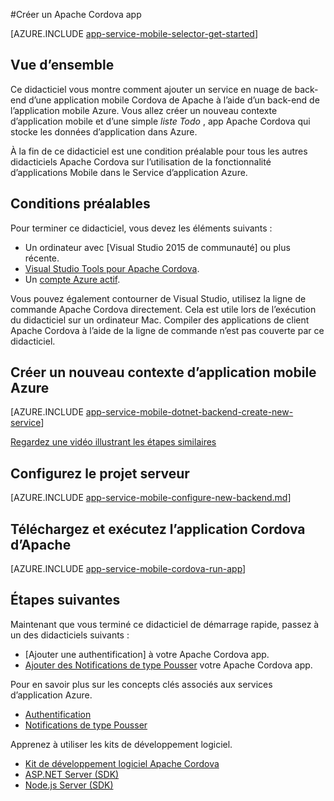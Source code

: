 <properties
    pageTitle="Créer une application de Cordova sur des applications mobiles de Service d’application Azure | Microsoft Azure"
    description="Suivez ce didacticiel pour se familiariser avec les serveurs principaux de l’application mobile Azure pour le développement d’Apache Cordova"
    services="app-service\mobile"
    documentationCenter="javascript"
    authors="adrianhall"
    manager="erikre"
    editor=""
    tags=""
    keywords="cordova, javascript, les clients mobiles," />

<tags
    ms.service="app-service-mobile"
    ms.workload="na"
    ms.tgt_pltfrm="mobile-html"
    ms.devlang="javascript"
    ms.topic="hero-article"
    ms.date="10/01/2016"
    ms.author="adrianha"/>

#<a name="create-an-apache-cordova-app"></a>Créer un Apache Cordova app

[AZURE.INCLUDE [app-service-mobile-selector-get-started](../../includes/app-service-mobile-selector-get-started.md)]

## <a name="overview"></a>Vue d’ensemble

Ce didacticiel vous montre comment ajouter un service en nuage de back-end d’une application mobile Cordova de Apache à l’aide d’un back-end de l’application mobile Azure.  Vous allez créer un nouveau contexte d’application mobile et d’une simple _liste Todo_ , app Apache Cordova qui stocke les données d’application dans Azure.

À la fin de ce didacticiel est une condition préalable pour tous les autres didacticiels Apache Cordova sur l’utilisation de la fonctionnalité d’applications Mobile dans le Service d’application Azure.

## <a name="prerequisites"></a>Conditions préalables

Pour terminer ce didacticiel, vous devez les éléments suivants :

* Un ordinateur avec [Visual Studio 2015 de communauté] ou plus récente.
* [Visual Studio Tools pour Apache Cordova].
* Un [compte Azure actif](https://azure.microsoft.com/pricing/free-trial/).

Vous pouvez également contourner de Visual Studio, utilisez la ligne de commande Apache Cordova directement.  Cela est utile lors de l’exécution du didacticiel sur un ordinateur Mac.  Compiler des applications de client Apache Cordova à l’aide de la ligne de commande n’est pas couverte par ce didacticiel.

## <a name="create-a-new-azure-mobile-app-backend"></a>Créer un nouveau contexte d’application mobile Azure

[AZURE.INCLUDE [app-service-mobile-dotnet-backend-create-new-service](../../includes/app-service-mobile-dotnet-backend-create-new-service.md)]

[Regardez une vidéo illustrant les étapes similaires](https://channel9.msdn.com/series/Azure-connected-services-with-Cordova/Azure-connected-services-task-1-Create-an-Azure-Mobile-App)

## <a name="configure-the-server-project"></a>Configurez le projet serveur

[AZURE.INCLUDE [app-service-mobile-configure-new-backend.md](../../includes/app-service-mobile-configure-new-backend.md)]

## <a name="download-and-run-the-apache-cordova-app"></a>Téléchargez et exécutez l’application Cordova d’Apache

[AZURE.INCLUDE [app-service-mobile-cordova-run-app](../../includes/app-service-mobile-cordova-run-app.md)]

## <a name="next-steps"></a>Étapes suivantes

Maintenant que vous terminé ce didacticiel de démarrage rapide, passez à un des didacticiels suivants :

* [Ajouter une authentification] à votre Apache Cordova app.
* [Ajouter des Notifications de type Pousser] votre Apache Cordova app.

Pour en savoir plus sur les concepts clés associés aux services d’application Azure.

* [Authentification]
* [Notifications de type Pousser]

Apprenez à utiliser les kits de développement logiciel.

* [Kit de développement logiciel Apache Cordova]
* [ASP.NET Server (SDK)]
* [Node.js Server (SDK)]

<!-- Images. -->

<!-- URLs -->
[Azure portal]: https://portal.azure.com/
[Visual Studio Communauté 2015]: http://www.visualstudio.com/
[Visual Studio Tools pour Apache Cordova]: https://www.visualstudio.com/en-us/features/cordova-vs.aspx
[Ajouter l’authentification]: app-service-mobile-cordova-get-started-users.md
[Ajouter des Notifications de type Pousser]: app-service-mobile-cordova-get-started-push.md
[Authentification]: app-service-mobile-auth.md
[Notifications de type Pousser]: ../notification-hubs/notification-hubs-push-notification-overview.md
[Kit de développement logiciel Apache Cordova]: app-service-mobile-cordova-how-to-use-client-library.md
[ASP.NET Server (SDK)]: app-service-mobile-dotnet-backend-how-to-use-server-sdk.md
[Node.js Server (SDK)]: app-service-mobile-node-backend-how-to-use-server-sdk.md
